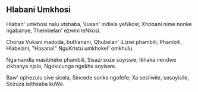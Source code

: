 ## Hlabani Umkhosi

Hlaban' umkhosi nalu utshaba, Vusan' indlela yeNkosi;
Xhobani nime nonke ngabanye, Thembelan' ezwini leNkosi. 

Chorus
Vukani madoda, buthanani, Qhubelan' iLizwi phambili;
Phambili, Hlabelani, "Hosana!" NguKristu umkhokel' omkhulu.

Ngamandla masibheke phambili, Sisazi soze soyiswe;
Ikhaka nendwe zikhanya njalo, Ngokulunga ngekhe soyiswe.

Baw' ophezulu sive sicela, Sincede sonke ngofefe;
Xa sesilwile, sesoyisile, Sozuza isithsaba kuWe.

